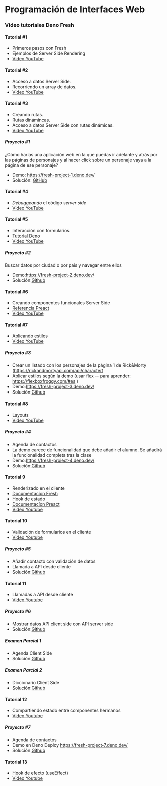# Programación de Interfaces Web

### Video tutoriales Deno Fresh

#### Tutorial #1

- Primeros pasos con Fresh
- Ejemplos de Server Side Rendering
- [Video YouTube](http://www.youtube.com/watch?v=0GuSxDagyVk)

#### Tutorial #2

- Acceso a datos Server Side.
- Recorriendo un array de datos.
- [Video YouTube](https://youtu.be/NFqR2NGrGUM)

#### Tutorial #3

- Creando rutas.
- Rutas dinámincas.
- Acceso a datos Server Side con rutas dinámicas.
- [Video YouTube](https://youtu.be/PNBKeR8wakg)

##### Proyecto #1

¿Cómo harías una aplicación web en la que puedas ir adelante y atrás por las
páginas de personajes y al hacer click sobre un personaje vaya a la página de
ese personaje?

- Demo: https://fresh-project-1.deno.dev/
- Solución:
  [GitHub](https://github.com/Nebrija-Programacion/web-frontend/tree/master/tutorial/project-1)

#### Tutorial #4

- _Debuggeando_ el código _server side_
- [Video YouTube](https://youtu.be/CQChGlGn4qU)

#### Tutorial #5

- Interacción con formularios.
- [Tutorial Deno](https://fresh.deno.dev/docs/getting-started/form-submissions)
- [Video YouTube](https://youtu.be/Mp9IwDHrtG4)

##### Proyecto #2

Buscar datos por ciudad o por país y navegar entre ellos

- Demo:https://fresh-project-2.deno.dev/
- Solución:[Github](https://github.com/Nebrija-Programacion/web-frontend/tree/master/tutorial/project-2)

#### Tutorial #6

- Creando componentes funcionales Server Side
- [Referencia Preact](https://preactjs.com/guide/v10/typescript/#function-components)
- [Video YouTube](https://youtu.be/chRRjAymCgM)

#### Tutorial #7

- Aplicando estilos
- [Video YouTube](https://youtu.be/TjNR1YkXWUo)

##### Proyecto #3

- Crear un listado con los personajes de la página 1 de Rick&Morty (https://rickandmortyapi.com/api/character)
- Aplicar estilos según la demo (usar flex -- para aprender: https://flexboxfroggy.com/#es )
- Demo:https://fresh-project-3.deno.dev/
- Solución:[Github](https://github.com/Nebrija-Programacion/web-frontend/tree/master/tutorial/project-3)

#### Tutorial #8

- Layouts
- [Video YouTube](https://youtu.be/U3L7gFi9doE)

##### Proyecto #4

- Agenda de contactos
- La demo carece de funcionalidad que debe añadir el alumno. Se añadirá la funcionalidad completa tras la clase
- Demo:https://fresh-project-4.deno.dev/
- Solución:[Github](https://github.com/Nebrija-Programacion/web-frontend/tree/master/tutorial/project-4)

#### Tutorial 9

- Renderizado en el cliente
- [Documentacíon Fresh](https://fresh.deno.dev/docs/concepts/islands)
- Hook de estado
- [Documentacíon Preact](https://preactjs.com/guide/v10/hooks/#usestate)
- [Video Youtube](https://youtu.be/Rs9lJC_w6Go)

#### Tutorial 10
- Validación de formularios en el cliente
- [Video Youtube](https://youtu.be/TEVAO8tqjvM)

##### Proyecto #5

- Añadir contacto con validación de datos
- Llamada a API desde cliente
- Solución:[Github](https://github.com/Nebrija-Programacion/web-frontend/tree/master/tutorial/project-5)

#### Tutorial 11
 - Llamadas a API desde cliente
 - [Video Youtube](https://youtu.be/ueXKTdEf2dg)

 ##### Proyecto #6

- Mostrar datos API client side con API server side
- Solución:[Github](https://github.com/Nebrija-Programacion/web-frontend/tree/master/tutorial/project-6)

##### Examen Parcial 1

- Agenda Client Side
- Solución:[Github](https://github.com/Nebrija-Programacion/web-frontend/tree/master/examenes/2324/parcial/grupo-A)

##### Examen Parcial 2

- Diccionario Client Side
- Solución:[Github](https://github.com/Nebrija-Programacion/web-frontend/tree/master/examenes/2324/parcial/grupo-B)

#### Tutorial 12
 - Compartiendo estado entre componentes hermanos
 - [Video Youtube](https://youtu.be/RTbhoE7uNhU)

##### Proyecto #7

- Agenda de contactos
- Demo en Deno Deploy https://fresh-project-7.deno.dev/
- Solución:[Github](https://github.com/Nebrija-Programacion/web-frontend/tree/master/tutorial/project-7)

#### Tutorial 13
 - Hook de efecto (useEffect)
 - [Video Youtube](https://youtu.be/NE6_lZ4ApV0)
